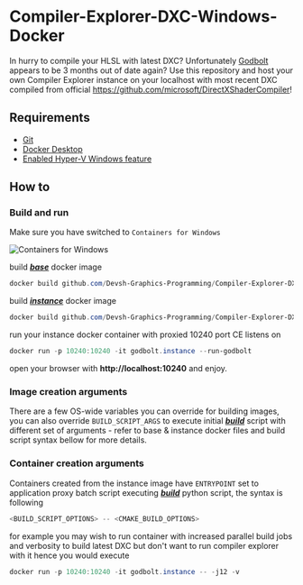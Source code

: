 # Compiler-Explorer-DXC-Windows-Docker

In hurry to compile your HLSL with latest DXC? Unfortunately [Godbolt](https://godbolt.org/) appears to be 3 months out of date again? Use this repository and host your own Compiler Explorer instance on your localhost with most recent DXC compiled from official https://github.com/microsoft/DirectXShaderCompiler!

## Requirements

- [Git](https://git-scm.com/download/win)
- [Docker Desktop](https://www.docker.com/products/docker-desktop/)
- [Enabled Hyper-V Windows feature](https://learn.microsoft.com/en-us/virtualization/hyper-v-on-windows/quick-start/enable-hyper-v#enable-hyper-v-using-powershell)

## How to
### Build and run

Make sure you have switched to `Containers for Windows`

![Containers for Windows](https://user-images.githubusercontent.com/65064509/152947300-affca592-35a7-4e4c-a7fc-2055ce1ba528.png)

build [***base***](https://github.com/Devsh-Graphics-Programming/Compiler-Explorer-DXC-Windows-Docker/blob/master/Dockerfile) docker image

```powershell
docker build github.com/Devsh-Graphics-Programming/Compiler-Explorer-DXC-Windows-Docker -t godbolt.base
```

build [***instance***](https://github.com/Devsh-Graphics-Programming/Compiler-Explorer-DXC-Windows-Docker/blob/master/project/Dockerfile) docker image

```powershell
docker build github.com/Devsh-Graphics-Programming/Compiler-Explorer-DXC-Windows-Docker#master:project -t godbolt.instace --build-arg BASE_IMAGE=godbolt.base --build-arg BUILD_SCRIPT_ARGS="-- j4"
```

run your instance docker container with proxied 10240 port CE listens on

```powershell
docker run -p 10240:10240 -it godbolt.instance --run-godbolt
```

open your browser with **http://localhost:10240** and enjoy.

### Image creation arguments

There are a few OS-wide variables you can override for building images, you can also override `BUILD_SCRIPT_ARGS` to execute initial [***build***](https://github.com/Devsh-Graphics-Programming/Compiler-Explorer-DXC-Windows-Docker/blob/master/project/scripts/build.py) script with different set of arguments - refer to base & instance docker files and build script syntax bellow for more details.

### Container creation arguments

Containers created from the instance image have `ENTRYPOINT` set to application proxy batch script executing [***build***](https://github.com/Devsh-Graphics-Programming/Compiler-Explorer-DXC-Windows-Docker/blob/master/project/scripts/build.py) python script, the syntax is following

```powershell
<BUILD_SCRIPT_OPTIONS> -- <CMAKE_BUILD_OPTIONS>
```

for example you may wish to run container with increased parallel build jobs and verbosity to build latest DXC but don't want to run compiler explorer with it hence you would execute

```powershell
docker run -p 10240:10240 -it godbolt.instance -- -j12 -v
```

